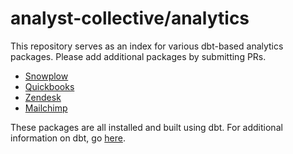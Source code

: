 # analyst-collective/analytics

This repository serves as an index for various dbt-based analytics packages. Please add additional packages by submitting PRs.

- [Snowplow](https://github.com/fishtown-analytics/snowplow)
- [Quickbooks](https://github.com/fishtown-analytics/quickbooks)
- [Zendesk](https://github.com/analyst-collective/zendesk)
- [Mailchimp](https://github.com/analyst-collective/mailchimp)


These packages are all installed and built using dbt. For additional information on dbt, go [here](https://github.com/analyst-collective/dbt).
